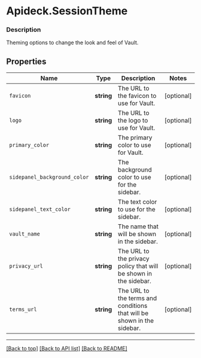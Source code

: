 # Apideck.SessionTheme

### Description

Theming options to change the look and feel of Vault.

## Properties
Name | Type | Description | Notes
------------ | ------------- | ------------- | -------------
`favicon` | **string** | The URL to the favicon to use for Vault. | [optional] 
`logo` | **string** | The URL to the logo to use for Vault. | [optional] 
`primary_color` | **string** | The primary color to use for Vault. | [optional] 
`sidepanel_background_color` | **string** | The background color to use for the sidebar. | [optional] 
`sidepanel_text_color` | **string** | The text color to use for the sidebar. | [optional] 
`vault_name` | **string** | The name that will be shown in the sidebar. | [optional] 
`privacy_url` | **string** | The URL to the privacy policy that will be shown in the sidebar. | [optional] 
`terms_url` | **string** | The URL to the terms and conditions that will be shown in the sidebar. | [optional] 





---

[[Back to top]](#) [[Back to API list]](../../../../README.md#documentation-for-api-endpoints) [[Back to README]](../../../../README.md)



